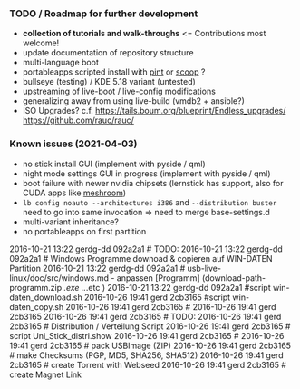 ### TODO / Roadmap for further development

- **collection of tutorials and walk-throughs** <= Contributions most welcome!
- update documentation of repository structure
- multi-language boot
- portableapps scripted install with [pint](https://github.com/vensko/pint) or [scoop](https://github.com/lukesampson/scoop) ?
- bullseye (testing) / KDE 5.18 variant [](../variants/TEST-Plasmastick:KDE:testing) (untested)
- upstreaming of live-boot / live-config modifications
- generalizing away from using live-build (vmdb2 + ansible?)
- ISO Upgrades? c.f. https://tails.boum.org/blueprint/Endless_upgrades/ https://github.com/rauc/rauc/

### Known issues (2021-04-03)
- no stick install GUI (implement with pyside / qml)
- night mode settings GUI in progress (implement with pyside / qml)
- boot failure with newer nvidia chipsets (lernstick has support, also for CUDA apps like [meshroom](https://github.com/alicevision/meshroom/))
- [](../variants/Basisstick:Xfce:buster:i386) `lb config noauto --architectures i386` and `--distribution buster` need to go into same invocation => need to merge base-settings.d
- multi-variant inheritance?
- no portableapps on first partition

2016-10-21 13:22 gerdg-dd 092a2a1 # TODO:
2016-10-21 13:22 gerdg-dd 092a2a1 # Windows Programme downoad & copieren auf WIN-DATEN Partition
2016-10-21 13:22 gerdg-dd 092a2a1 # usb-live-linux/doc/src/windows.md     - anpassen [Programm] (download-path-programm.zip *.exe ..*.etc )
2016-10-21 13:22 gerdg-dd 092a2a1 #script win-daten_download.sh
2016-10-26 19:41 gerd     2cb3165 #script win-daten_copy.sh
2016-10-26 19:41 gerd     2cb3165 #
2016-10-26 19:41 gerd     2cb3165
2016-10-26 19:41 gerd     2cb3165 # TODO:
2016-10-26 19:41 gerd     2cb3165 # Distribution / Verteilung Script
2016-10-26 19:41 gerd     2cb3165 # script Uni_Stick_distri.show
2016-10-26 19:41 gerd     2cb3165 #
2016-10-26 19:41 gerd     2cb3165 # pack USBImage (ZIP)
2016-10-26 19:41 gerd     2cb3165 # make Checksums (PGP, MD5, SHA256, SHA512)
2016-10-26 19:41 gerd     2cb3165 # create Torrent with Webseed
2016-10-26 19:41 gerd     2cb3165 # create Magnet Link
